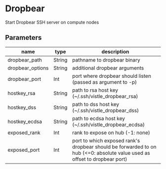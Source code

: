 
# Dropbear
Start Dropbear SSH server on compute nodes



## Parameters
|name|type|description|
|-|-|-|
|dropbear_path|String|pathname to dropbear binary|
|dropbear_options|String|additional dropbear arguments|
|dropbear_port|Int|port where dropbear should listen (passed as argument to -p)|
|hostkey_rsa|String|path to rsa host key (~/.ssh/vistle_dropbear_rsa)|
|hostkey_dss|String|path to dss host key (~/.ssh/vistle_dropbear_dss)|
|hostkey_ecdsa|String|path to ecdsa host key (~/.ssh/vistle_dropbear_ecdsa)|
|exposed_rank|Int|rank to expose on hub (-1: none)|
|exposed_port|Int|port to which exposed rank's dropbear should be forwarded to on hub (<=0: absolute value used as offset to dropbear port)|

